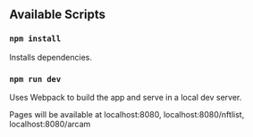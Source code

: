 ## Available Scripts

### `npm install`

Installs dependencies.

### `npm run dev`

Uses Webpack to build the app and serve in a local dev server.

Pages will be available at localhost:8080, localhost:8080/nftlist, localhost:8080/arcam
